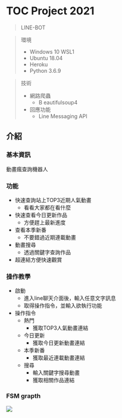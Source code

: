 # TOC Project 2021
> LINE-BOT

> 環境
>   - Windows 10 WSL1
>   - Ubuntu 18.04
>   - Heroku
>   - Python 3.6.9

> 技術
>   - 網路爬蟲
>     - B eautifulsoup4
>   - 回應功能
>     - Line Messaging API
## 介紹
### 基本資訊

動畫瘋查詢機器人

### 功能
- 快速查詢站上TOP3近期人氣動畫
  - 看看大家都在看什麼
- 快速查看今日更新作品
  - 方便趕上最新進度
- 查看本季新番
  - 不要錯過近期連載動畫
- 動畫搜尋
  - 透過關鍵字查詢作品
- 超連結方便快速觀賞
  
### 操作教學
- 啟動
  - 進入line聊天介面後，輸入任意文字訊息
  - 取得操作指令，並輸入欲執行功能
- 操作指令
  - 熱門
    - 獲取TOP3人氣動畫連結
  - 今日更新
    - 獲取今日更新動畫連結
  - 本季新番
    - 獲取最近連載動畫連結
  - 搜尋
    - 輸入關鍵字搜尋動畫
    - 獲取相關作品連結

### FSM grapth
![](https://i.imgur.com/nf5HLi1.png)
  







